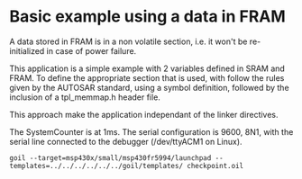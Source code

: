 # Basic example using a data in FRAM

A data stored in FRAM is in a non volatile section, i.e. it won't be re-initialized in case of power failure.

This application is a simple example with 2 variables defined in SRAM and FRAM.
To define the appropriate section that is used, with follow the rules given by the AUTOSAR standard, using a symbol definition, followed by the inclusion of a tpl_memmap.h header file.

This approach make the application independant of the linker directives.

The SystemCounter is at 1ms. The serial configuration is 9600, 8N1, with the serial line connected to the debugger (/dev/ttyACM1 on Linux).

`
goil --target=msp430x/small/msp430fr5994/launchpad --templates=../../../../../../goil/templates/ checkpoint.oil
`
